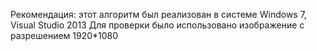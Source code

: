 Рекомендация: этот алгоритм был реализован в системе Windows 7, Visual Studio 2013
Для проверки было использовано изображение с разрешением 1920*1080
